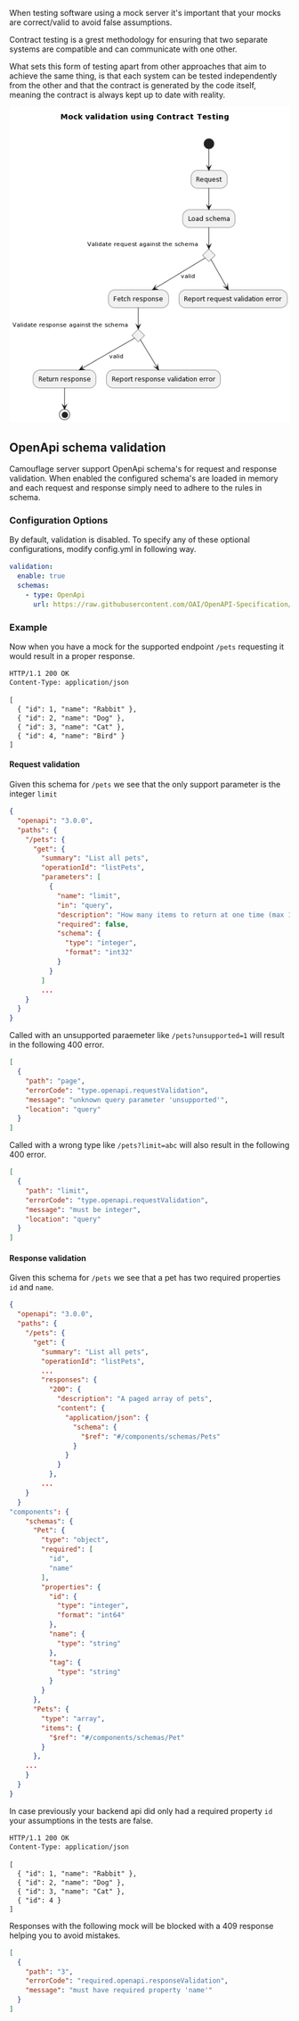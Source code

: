 When testing software using a mock server it's important that your mocks are correct/valid to avoid false assumptions.

Contract testing is a grest methodology for ensuring that two separate systems are compatible and can communicate with one other.​

What sets this form of testing apart from other approaches that aim to achieve the same thing, is that each system can be tested independently from the other and that the contract is generated by the code itself, meaning the contract is always kept up to date with reality.​

![Mock validation using Contract Testing](MockValidation.png)

## OpenApi schema validation

Camouflage server support OpenApi schema's for request and response validation. When enabled the configured schema's are loaded in memory and each request and response simply need to adhere to the rules in schema.

### Configuration Options

By default, validation is disabled. To specify any of these optional configurations, modify config.yml in following way.

```yaml
validation:
  enable: true
  schemas:
    - type: OpenApi
      url: https://raw.githubusercontent.com/OAI/OpenAPI-Specification/main/examples/v3.0/petstore.json
```

### Example

Now when you have a mock for the supported endpoint `/pets` requesting it would result in a proper response.

```
HTTP/1.1 200 OK
Content-Type: application/json

[
  { "id": 1, "name": "Rabbit" },
  { "id": 2, "name": "Dog" },
  { "id": 3, "name": "Cat" },
  { "id": 4, "name": "Bird" }
]
```

#### Request validation

Given this schema for `/pets` we see that the only support parameter is the integer `limit`

```json
{
  "openapi": "3.0.0",
  "paths": {
    "/pets": {
      "get": {
        "summary": "List all pets",
        "operationId": "listPets",
        "parameters": [
          {
            "name": "limit",
            "in": "query",
            "description": "How many items to return at one time (max 100)",
            "required": false,
            "schema": {
              "type": "integer",
              "format": "int32"
            }
          }
        ]
        ...
    }
  }
}
```

Called with an unsupported paraemeter like `/pets?unsupported=1` will result in the following 400 error.

```json
[
  {
    "path": "page",
    "errorCode": "type.openapi.requestValidation",
    "message": "unknown query parameter 'unsupported'",
    "location": "query"
  }
]
```

Called with a wrong type like `/pets?limit=abc` will also result in the following 400 error.

```json
[
  {
    "path": "limit",
    "errorCode": "type.openapi.requestValidation",
    "message": "must be integer",
    "location": "query"
  }
]
```

#### Response validation

Given this schema for `/pets` we see that a pet has two required properties `id` and `name`.

```json
{
  "openapi": "3.0.0",
  "paths": {
    "/pets": {
      "get": {
        "summary": "List all pets",
        "operationId": "listPets",
        ...
        "responses": {
          "200": {
            "description": "A paged array of pets",
            "content": {
              "application/json": {
                "schema": {
                  "$ref": "#/components/schemas/Pets"
                }
              }
            }
          },
        ...
    }
  }
"components": {
    "schemas": {
      "Pet": {
        "type": "object",
        "required": [
          "id",
          "name"
        ],
        "properties": {
          "id": {
            "type": "integer",
            "format": "int64"
          },
          "name": {
            "type": "string"
          },
          "tag": {
            "type": "string"
          }
        }
      },
      "Pets": {
        "type": "array",
        "items": {
          "$ref": "#/components/schemas/Pet"
        }
      },
    ...
    }
  }
}
```

In case previously your backend api did only had a required property `id` your assumptions in the tests are false.

```
HTTP/1.1 200 OK
Content-Type: application/json

[
  { "id": 1, "name": "Rabbit" },
  { "id": 2, "name": "Dog" },
  { "id": 3, "name": "Cat" },
  { "id": 4 }
]
```

Responses with the following mock will be blocked with a 409 response helping you to avoid mistakes.

```json
[
  {
    "path": "3",
    "errorCode": "required.openapi.responseValidation",
    "message": "must have required property 'name'"
  }
]
```
